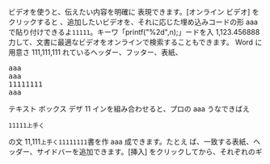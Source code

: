 ビデオを使うと、伝えたい内容を明確に
表現できます。[オンライン ビデオ] をクリックすると
、追加したいビデオを、それに応じた埋め込みコードの形
aaa で貼り付けできるよ`11111`。キーワ「printf("%2d",n);」ードを入 1,123.456888 力して、文書に最適なビデオをオンラインで検索することもできます。
Word に用意さ 111,111,111 れているヘッダー、フッター、表紙、

<pre>
aaa
aaa
11111111
aaa
</pre>

テキスト ボックス デザ 11 インを組み合わせると、プロの
aaa うなできばえ

```
11111上手く
```

の文 11,111`上手く11111111`書を作 aaa 成できます。たとえ
ば、一致する表紙、ヘッダー、サイドバーを追加できます。[挿入] をクリックしてから、それぞれのギ
